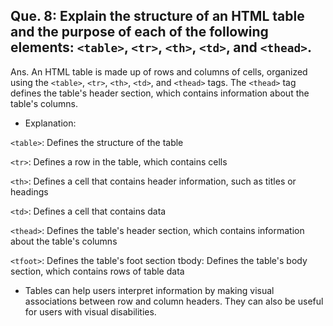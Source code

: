 ## Que. 8: Explain the structure of an HTML table and the purpose of each of the following elements: `<table>`, `<tr>`, `<th>`, `<td>`, and `<thead>`.

Ans. An HTML table is made up of rows and columns of cells, organized using the `<table>`, `<tr>`, `<th>`, `<td>`, and `<thead>` tags. The `<thead>` tag defines the table's header section, which contains information about the table's columns. 

- Explanation:

`<table>`: Defines the structure of the table 

`<tr>`: Defines a row in the table, which contains cells

`<th>`: Defines a cell that contains header information, such as titles or headings 

`<td>`: Defines a cell that contains data 

`<thead>`: Defines the table's header section, which contains information about the table's columns 

`<tfoot>`: Defines the table's foot section 
tbody: Defines the table's body section, which contains rows of table data 

   - Tables can help users interpret information by making visual associations between row and column headers. They can also be useful for users with visual disabilities. 